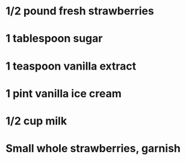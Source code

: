 # 1/2 pound fresh strawberries

# 1 tablespoon sugar

# 1 teaspoon vanilla extract

# 1 pint vanilla ice cream

# 1/2 cup milk

# Small whole strawberries, garnish
